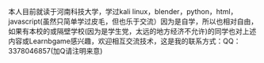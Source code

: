 本人目前就读于河南科技大学，学过kali linux，blender，python，html，javascript(虽然只简单学过皮毛，但也乐于交流）因为是自学，所以也相对自由，如果有本校的或隔壁学校(因为是学生党，太远的地方经济不允许)的同学也对上述内容或Learnbgame感兴趣，欢迎相互交流技术，这是我的联系方式：QQ：3378046857(加Q请注明来意)